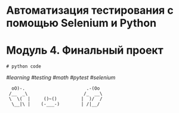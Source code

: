 
# Автоматизация тестирования с помощью Selenium и Python
# Модуль 4. Финальный проект

```{python}
# python code
```

*#learning #testing #math #pytest #selenium*


      oO)-.                       .-(Oo
     /__  _\                     /_  __\
     \  \(  |     ()~()         |  )/  /
      \__|\ |    (-___-)        | /|__/
